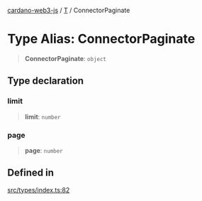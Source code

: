 [cardano-web3-js](../../../index.md) / [T](../index.md) / ConnectorPaginate

# Type Alias: ConnectorPaginate

> **ConnectorPaginate**: `object`

## Type declaration

### limit

> **limit**: `number`

### page

> **page**: `number`

## Defined in

[src/types/index.ts:82](https://github.com/xray-network/cardano-web3-js/blob/main/src/types/index.ts#L82)

